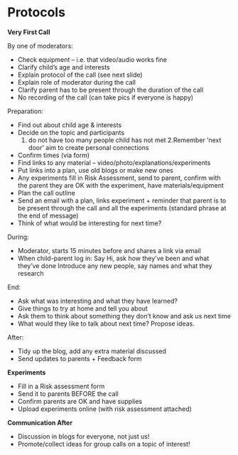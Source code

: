 # Protocols

**Very First Call**

By one of moderators:
- Check equipment – i.e. that video/audio works fine
- Clarify child’s age and interests
- Explain protocol of the call (see next slide)
- Explain role of moderator during the call
- Clarify parent has to be present through the duration of the call
- No recording of the call (can take pics if everyone is happy)

Preparation:
- Find out about child age & interests
- Decide on the topic and participants 
   1. do not have too many people child has not met
   2.Remember ‘next door’ aim to create personal connections
- Confirm times (via form)
- Find links to any material – video/photo/explanations/experiments
- Put links into a plan, use old blogs or make new ones
- Any experiments fill in Risk Assessment, send to parent, confirm with the parent they are OK with the experiment, have materials/equipment
- Plan the call outline
- Send an email with a plan, links experiment + reminder that parent is to be present through the call and all the experiments (standard phrase at the end of message)
- Think of what would be interesting for next time?

During: 
- Moderator, starts 15 minutes before and shares a link via email
- When child-parent log in:
   Say Hi, ask how they’ve been and what they’ve done
   Introduce any new people, say names and what they research
   
End:
- Ask what was interesting and what they have learned?
- Give things to try at home and tell you about
- Ask them to think about something they don’t know and ask us next time
- What would they like to talk about next time? Propose ideas.

After:
- Tidy up the blog, add any extra material discussed 
- Send updates to parents + Feedback form

**Experiments**

- Fill in a Risk assessment form 
- Send it to parents BEFORE the call
- Confirm parents are OK and have supplies
- Upload experiments online (with risk assessment attached) 

**Communication After**
- Discussion in blogs for everyone, not just us!
- Promote/collect ideas for group calls on a topic of interest!
